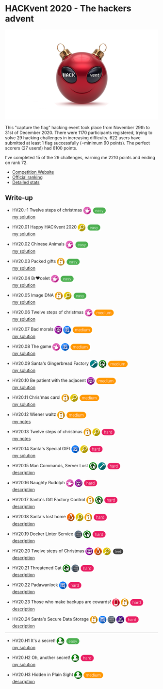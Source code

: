 # HACKvent 2020 - The hackers advent

![Logo](Logo.png)

This "capture the flag" hacking event took place from November 29th to 31st of December 2020. 
There were 1170 participants registered, trying to solve 29 hacking challenges in increasing difficulty. 
622 users have submitted at least 1 flag successfully (=minimum 90 points). The perfect scorers (27 users!) had 6100 points. 

I've completed 15 of the 29 challenges, earning me 2210 points and ending on rank 72.


- [Competition Website](https://competition.hacking-lab.com/events/1)
- [Official ranking](https://ranking.competition.hacking-lab.com)
- [Detailed stats](https://hackvent-stats.herokuapp.com)

## Write-up

- HV20.-1 Twelve steps of christmas
  <img src="_resources/19_fun.png" style="height:1.8em;vertical-align:middle;">
  <img src="_resources/easy.png" style="height:1.8em;vertical-align:middle;">  
  [my solution](-1/)

- HV20.01 Happy HACKvent 2020
  <img src="_resources/05_forensic.png" style="height:1.8em;vertical-align:middle;">
  <img src="_resources/easy.png" style="height:1.8em;vertical-align:middle;">  
  [my solution](01/)

- HV20.02 Chinese Animals
  <img src="_resources/19_fun.png" style="height:1.8em;vertical-align:middle;">
  <img src="_resources/easy.png" style="height:1.8em;vertical-align:middle;">  
  [my solution](02/)

- HV20.03 Packed gifts
  <img src="_resources/03_crypto.png" style="height:1.8em;vertical-align:middle;">
  <img src="_resources/easy.png" style="height:1.8em;vertical-align:middle;">  
  [my solution](03/)

- HV20.04 Br❤️celet
  <img src="_resources/19_fun.png" style="height:1.8em;vertical-align:middle;">
  <img src="_resources/easy.png" style="height:1.8em;vertical-align:middle;">  
  [my solution](04/)

- HV20.05 Image DNA
  <img src="_resources/03_crypto.png" style="height:1.8em;vertical-align:middle;">
  <img src="_resources/05_forensic.png" style="height:1.8em;vertical-align:middle;">
  <img src="_resources/easy.png" style="height:1.8em;vertical-align:middle;">  
  [my solution](05/)

- HV20.06 Twelve steps of christmas
  <img src="_resources/19_fun.png" style="height:1.8em;vertical-align:middle;">
  <img src="_resources/medium.png" style="height:1.8em;vertical-align:middle;">  
  [my solution](06/)

- HV20.07 Bad morals
  <img src="_resources/10_programming.png" style="height:1.8em;vertical-align:middle;">
  <img src="_resources/04_reverse_engineering.png" style="height:1.8em;vertical-align:middle;">
  <img src="_resources/medium.png" style="height:1.8em;vertical-align:middle;">  
  [my solution](07/)

- HV20.08 The game
  <img src="_resources/19_fun.png" style="height:1.8em;vertical-align:middle;">
  <img src="_resources/04_reverse_engineering.png" style="height:1.8em;vertical-align:middle;">
  <img src="_resources/medium.png" style="height:1.8em;vertical-align:middle;">  
  [my solution](08/)

- HV20.09 Santa's Gingerbread Factory
  <img src="_resources/06_penetration_testing.png" style="height:1.8em;vertical-align:middle;">
  <img src="_resources/01_web_security.png" style="height:1.8em;vertical-align:middle;">
  <img src="_resources/medium.png" style="height:1.8em;vertical-align:middle;">  
  [my solution](09/)

- HV20.10 Be patient with the adjacent
  <img src="_resources/10_programming.png" style="height:1.8em;vertical-align:middle;">
  <img src="_resources/medium.png" style="height:1.8em;vertical-align:middle;">  
  [my solution](10/)

- HV20.11 Chris'mas carol
  <img src="_resources/03_crypto.png" style="height:1.8em;vertical-align:middle;">
  <img src="_resources/05_forensic.png" style="height:1.8em;vertical-align:middle;">
  <img src="_resources/medium.png" style="height:1.8em;vertical-align:middle;">  
  [my solution](11/)

- HV20.12 Wiener waltz
  <img src="_resources/03_crypto.png" style="height:1.8em;vertical-align:middle;">
  <img src="_resources/medium.png" style="height:1.8em;vertical-align:middle;">  
  [my notes](12/)

- HV20.13 Twelve steps of christmas
  <img src="_resources/03_crypto.png" style="height:1.8em;vertical-align:middle;">
  <img src="_resources/05_forensic.png" style="height:1.8em;vertical-align:middle;">
  <img src="_resources/hard.png" style="height:1.8em;vertical-align:middle;">  
  [my notes](13/)

- HV20.14 Santa's Special GIFt
  <img src="_resources/04_reverse_engineering.png" style="height:1.8em;vertical-align:middle;">
  <img src="_resources/05_forensic.png" style="height:1.8em;vertical-align:middle;">
  <img src="_resources/hard.png" style="height:1.8em;vertical-align:middle;">  
  [my solution](14/)

- HV20.15 Man Commands, Server Lost
  <img src="_resources/01_web_security.png" style="height:1.8em;vertical-align:middle;">
  <img src="_resources/06_penetration_testing.png" style="height:1.8em;vertical-align:middle;">
  <img src="_resources/hard.png" style="height:1.8em;vertical-align:middle;">  
  [description](15/)

- HV20.16 Naughty Rudolph
  <img src="_resources/19_fun.png" style="height:1.8em;vertical-align:middle;">
  <img src="_resources/10_programming.png" style="height:1.8em;vertical-align:middle;">
  <img src="_resources/hard.png" style="height:1.8em;vertical-align:middle;">  
  [description](16/)

- HV20.17 Santa's Gift Factory Control
  <img src="_resources/03_crypto.png" style="height:1.8em;vertical-align:middle;">
  <img src="_resources/01_web_security.png" style="height:1.8em;vertical-align:middle;">
  <img src="_resources/hard.png" style="height:1.8em;vertical-align:middle;">  
  [description](17/)

- HV20.18 Santa's lost home
  <img src="_resources/11_linux.png" style="height:1.8em;vertical-align:middle;">
  <img src="_resources/05_forensic.png" style="height:1.8em;vertical-align:middle;">
  <img src="_resources/03_crypto.png" style="height:1.8em;vertical-align:middle;">
  <img src="_resources/hard.png" style="height:1.8em;vertical-align:middle;">  
  [description](18/)

- HV20.19 Docker Linter Service
  <img src="_resources/02_exploitation.png" style="height:1.8em;vertical-align:middle;">
  <img src="_resources/01_web_security.png" style="height:1.8em;vertical-align:middle;">
  <img src="_resources/hard.png" style="height:1.8em;vertical-align:middle;">  
  [description](19/)

- HV20.20 Twelve steps of Christmas
  <img src="_resources/10_programming.png" style="height:1.8em;vertical-align:middle;">
  <img src="_resources/11_linux.png" style="height:1.8em;vertical-align:middle;">
  <img src="_resources/05_forensic.png" style="height:1.8em;vertical-align:middle;">
  <img src="_resources/leet.png" style="height:1.8em;vertical-align:middle;">  
  [description](20/)

- HV20.21 Threatened Cat
  <img src="_resources/01_web_security.png" style="height:1.8em;vertical-align:middle;">
  <img src="_resources/02_exploitation.png" style="height:1.8em;vertical-align:middle;">
  <img src="_resources/hard.png" style="height:1.8em;vertical-align:middle;">  
  [description](21/)

- HV20.22 Padawanlock
  <img src="_resources/04_reverse_engineering.png" style="height:1.8em;vertical-align:middle;">
  <img src="_resources/hard.png" style="height:1.8em;vertical-align:middle;">  
  [description](22/)

- HV20.23 Those who make backups are cowards!
  <img src="_resources/15_ios.png" style="height:1.8em;vertical-align:middle;">
  <img src="_resources/03_crypto.png" style="height:1.8em;vertical-align:middle;">
  <img src="_resources/hard.png" style="height:1.8em;vertical-align:middle;">  
  [description](23/)

- HV20.24 Santa's Secure Data Storage
  <img src="_resources/03_crypto.png" style="height:1.8em;vertical-align:middle;">
  <img src="_resources/04_reverse_engineering.png" style="height:1.8em;vertical-align:middle;">
  <img src="_resources/02_exploitation.png" style="height:1.8em;vertical-align:middle;">
  <img src="_resources/07_network_security.png" style="height:1.8em;vertical-align:middle;">
  <img src="_resources/hard.png" style="height:1.8em;vertical-align:middle;">  
  [description](24/)

---

- HV20.H1 It's a secret!
  <img src="_resources/21_open_source_intelligence.png" style="height:1.8em;vertical-align:middle;">
  <img src="_resources/easy.png" style="height:1.8em;vertical-align:middle;">  
  [my solution](H1/)

- HV20.H2 Oh, another secret!
  <img src="_resources/21_open_source_intelligence.png" style="height:1.8em;vertical-align:middle;">
  <img src="_resources/hard.png" style="height:1.8em;vertical-align:middle;">  
  [my solution](H2/)

- HV20.H3 Hidden in Plain Sight
  <img src="_resources/21_open_source_intelligence.png" style="height:1.8em;vertical-align:middle;">
  <img src="_resources/medium.png" style="height:1.8em;vertical-align:middle;">  
  [description](H3/)

